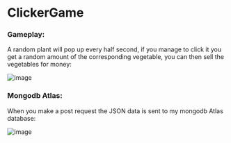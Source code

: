 # ClickerGame

### Gameplay:
A random plant will pop up every half second, if you manage to click it you get a random amount of the corresponding vegetable, you can then sell the vegetables for money:

![image](https://user-images.githubusercontent.com/70659124/141474880-4f32e089-e221-4940-80e7-d6ac06c65ea6.png)

### Mongodb Atlas:
When you make a post request the JSON data is sent to my mongodb Atlas database:

![image](https://user-images.githubusercontent.com/70659124/141474973-13e7ff88-32a6-4a0c-ad20-282a78a506b4.png)

